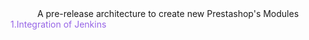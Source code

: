 <center>A pre-release architecture to create new Prestashop's Modules</center>
<span style="color:rgb(150,100,230)">1.Integration of Jenkins</span>